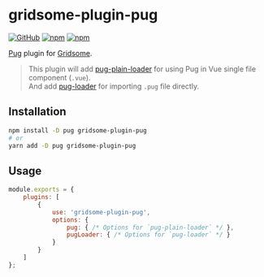 # gridsome-plugin-pug
[![GitHub](https://img.shields.io/github/license/gluons/gridsome-plugin-pug.svg?style=flat-square)](./LICENSE)
[![npm](https://img.shields.io/npm/v/gridsome-plugin-pug.svg?style=flat-square)](https://www.npmjs.com/package/gridsome-plugin-pug)
[![npm](https://img.shields.io/npm/dt/gridsome-plugin-pug.svg?style=flat-square)](https://www.npmjs.com/package/gridsome-plugin-pug)

[Pug](https://pugjs.org/) plugin for [Gridsome](https://gridsome.org/).

> This plugin will add [pug-plain-loader](https://github.com/yyx990803/pug-plain-loader) for using Pug in Vue single file component (`.vue`).  
> And add [pug-loader](https://github.com/pugjs/pug-loader) for importing `.pug` file directly.

## Installation

```bash
npm install -D pug gridsome-plugin-pug
# or
yarn add -D pug gridsome-plugin-pug
```

## Usage

```js
module.exports = {
	plugins: [
		{
			use: 'gridsome-plugin-pug',
			options: {
				pug: { /* Options for `pug-plain-loader` */ },
				pugLoader: { /* Options for `pug-loader` */ }
			}
		}
	]
};
```
